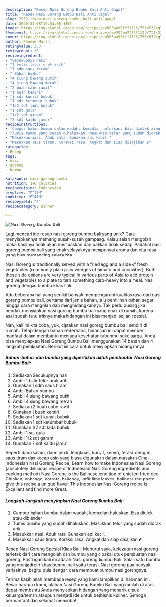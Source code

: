 ```yaml
---
description: "Resep Nasi Goreng Bumbu Bali Anti Gagal"
title: "Resep Nasi Goreng Bumbu Bali Anti Gagal"
slug: 2952-resep-nasi-goreng-bumbu-bali-anti-gagal
date: 2020-08-08T19:53:08.190Z
image: https://img-global.cpcdn.com/recipes/ea585aa95fff1123/751x532cq70/nasi-goreng-bumbu-bali-foto-resep-utama.jpg
thumbnail: https://img-global.cpcdn.com/recipes/ea585aa95fff1123/751x532cq70/nasi-goreng-bumbu-bali-foto-resep-utama.jpg
cover: https://img-global.cpcdn.com/recipes/ea585aa95fff1123/751x532cq70/nasi-goreng-bumbu-bali-foto-resep-utama.jpg
author: Phoebe Marsh
ratingvalue: 3.3
reviewcount: 15
recipeingredient:
- "Secukupnya nasi"
- "1 butir telur orak arik"
- "1 sdm saus tiram"
- " Bahan bumbu"
- "4 siung bawang putih"
- "4 siung bawang merah"
- "2 buah cabe rawit"
- "1 buah kemiri"
- "1 sdt kunyit bubuk"
- "1 sdt ketumbar bubuk"
- "1/2 sdt lada bubuk"
- "1 sdt gula"
- "1/2 sdt garam"
- "2 sdt kaldu jamur"
recipeinstructions:
- "Campur bahan bumbu dalam wadah, kemudian haluskan. Bisa diulek atau diblender"
- "Tumis bumbu yang sudah dihaluskan. Masukkan telur yang sudah diorak arik."
- "Masukkan nasi. Aduk rata. Gunakan api kecil."
- "Masukkan saus tiram. Koreksi rasa. Angkat dan siap disajikan 💕"
categories:
- Resep
tags:
- nasi
- goreng
- bumbu

katakunci: nasi goreng bumbu 
nutrition: 166 calories
recipecuisine: Indonesian
preptime: "PT19M"
cooktime: "PT47M"
recipeyield: "4"
recipecategory: Dinner

---
```



![Nasi Goreng Bumbu Bali](https://img-global.cpcdn.com/recipes/ea585aa95fff1123/751x532cq70/nasi-goreng-bumbu-bali-foto-resep-utama.jpg)

Lagi mencari ide resep nasi goreng bumbu bali yang unik? Cara menyiapkannya memang susah-susah gampang. Kalau salah mengolah maka hasilnya tidak akan memuaskan dan bahkan tidak sedap. Padahal nasi goreng bumbu bali yang enak selayaknya mempunyai aroma dan cita rasa yang bisa memancing selera kita.

Nasi Goreng is traditionally served with a fried egg and a side of fresh vegetables (commonly plain juicy wedges of tomato and cucumber). Both these side options are very typical in various parts of Asia to add protein and vegetables to a plate to turn something carb-heavy into a meal. Nasi goreng dengan bumbu khas bali.

Ada beberapa hal yang sedikit banyak mempengaruhi kualitas rasa dari nasi goreng bumbu bali, pertama dari jenis bahan, lalu pemilihan bahan segar hingga cara mengolah dan menghidangkannya. Tak perlu pusing jika hendak menyiapkan nasi goreng bumbu bali yang enak di rumah, karena asal sudah tahu triknya maka hidangan ini bisa menjadi sajian spesial.


Nah, kali ini kita coba, yuk, ciptakan nasi goreng bumbu bali sendiri di rumah. Tetap dengan bahan sederhana, hidangan ini dapat memberi manfaat dalam membantu menjaga kesehatan tubuhmu sekeluarga. Anda bisa menyiapkan Nasi Goreng Bumbu Bali menggunakan 14 bahan dan 4 langkah pembuatan. Berikut ini cara untuk menyiapkan hidangannya.

<!--inarticleads1-->

##### Bahan-bahan dan bumbu yang diperlukan untuk pembuatan Nasi Goreng Bumbu Bali:

1. Sediakan Secukupnya nasi
1. Ambil 1 butir telur orak arik
1. Gunakan 1 sdm saus tiram
1. Ambil  Bahan bumbu
1. Ambil 4 siung bawang putih
1. Ambil 4 siung bawang merah
1. Sediakan 2 buah cabe rawit
1. Gunakan 1 buah kemiri
1. Sediakan 1 sdt kunyit bubuk
1. Sediakan 1 sdt ketumbar bubuk
1. Gunakan 1/2 sdt lada bubuk
1. Ambil 1 sdt gula
1. Ambil 1/2 sdt garam
1. Gunakan 2 sdt kaldu jamur


Seperti daun salam, daun jeruk, lengkuas, kunyit, kemiri, terasi, dengan saus tiram dan kecap asin yang biasa digunakan dalam masakan Cina. Indonesian Nasi Goreng Recipe, Learn how to make Indonesian Nasi Goreng (absolutely delicious recipe of Indonesian Nasi Goreng ingredients and cooking method) Nasi Goreng is the Balinese rendition of chicken fried rice. Chicken, cabbage, carrots, bokchoy, kafir lime leaves, balinese red paste give this recipe a unique flavor. This Indonesian Nasi Goreng recipe is Excellent and find more Great. 

<!--inarticleads2-->

##### Langkah-langkah menyiapkan Nasi Goreng Bumbu Bali:

1. Campur bahan bumbu dalam wadah, kemudian haluskan. Bisa diulek atau diblender
1. Tumis bumbu yang sudah dihaluskan. Masukkan telur yang sudah diorak arik.
1. Masukkan nasi. Aduk rata. Gunakan api kecil.
1. Masukkan saus tiram. Koreksi rasa. Angkat dan siap disajikan 💕


Resep Nasi Goreng Spesial Khas Bali. Menurut saya, kelezatan nasi goreng terletak dari cara mengolah dan bumbu yang dipakai utuk pembuatan nasi goreng. Postingan kali ini adalah Nasi goreng bumbu Bali. Salah satu bumbu yang menjadi ciri khas bumbu bali yaitu terasi. Nasi goreng pun banyak variasinya, begitu pula dengan cara membuat bumbu nasi gorengnya. 

Terima kasih telah membaca resep yang kami tampilkan di halaman ini. Besar harapan kami, olahan Nasi Goreng Bumbu Bali yang mudah di atas dapat membantu Anda menyiapkan hidangan yang menarik untuk keluarga/teman ataupun menjadi ide untuk berbisnis kuliner. Semoga bermanfaat dan selamat mencoba!
